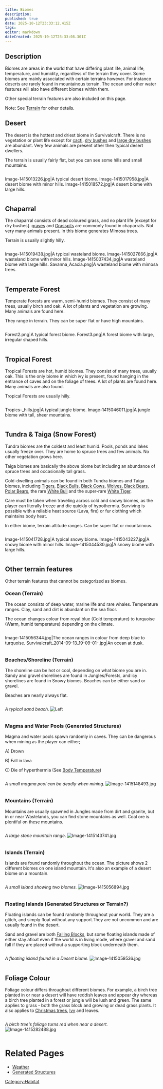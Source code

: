 ```yaml
---
title: Biomes
description: 
published: true
date: 2025-10-12T23:33:12.415Z
tags: 
editor: markdown
dateCreated: 2025-10-12T23:33:08.301Z
---
```


## Description

Biomes are areas in the world that have differing plant life, animal
life, temperature, and humidity, regardless of the terrain they cover.
Some biomes are mainly associated with certain terrains however. For
instance deserts are rarely found in mountainous terrain. The ocean and
other water features will also have different biomes within them.

Other special terrain features are also included on this page.

Note: See [Terrain](Terrain "wikilink") for other details.

## Desert

The desert is the hottest and driest biome in Survivalcraft. There is no
vegetation or plant life except for [cacti](Recipaedia/Plants/Cactus.md "wikilink"). [dry
bushes](Recipaedia/Plants/Dry_Bush.md "wikilink") and [large dry
bushes](Recipaedia/Plants/Large_Dry_Bush.md "wikilink") are abundant. Very few animals are
present other then typical desert dwellers.

The terrain is usually fairly flat, but you can see some hills and small
mountains.

<div style="overflow:hidden">

Image-1415013226.jpg|A typical desert biome. Image-1415017958.jpg|A
desert biome with minor hills. Image-1415018572.jpg|A desert biome with
large hills.

</div>

## Chaparral

The chaparral consists of dead coloured grass, and no plant life
\[except for dry bushes\]. [graves](Gravestone "wikilink") and
[Grasspits](Grasspits "wikilink") are commonly found in chaparrals. Not
very many animals present. In this biome generates Mimosa trees.

Terrain is usually slightly hilly.

<div style="overflow:hidden">

Image-1415019438.jpg|A typical wasteland biome. Image-1415027666.jpg|A
wasteland biome with minor hills. Image-1415037434.jpg|A wasteland biome
with large hills. Savanna_Acacia.png|A wasteland biome with mimosa
trees.

</div>

## Temperate Forest

Temperate Forests are warm, semi-humid biomes. They consist of many
trees, usually birch and oak. A lot of plants and vegetation are
growing. Many animals are found here.

They range in terrain. They can be super flat or have high mountains.

<div style="overflow:hidden">

Forest2.png|A typical forest biome. Forest3.png|A forest biome with
large, irregular shaped hills.

</div>

## Tropical Forest

Tropical Forests are hot, humid biomes. They consist of many trees,
usually oak. This is the only biome in which ivy is present, found
hanging in the entrance of caves and on the foliage of trees. A lot of
plants are found here. Many animals are also found.

Tropical Forests are usually hilly.

<div style="overflow:hidden">

Tropics-_hills.jpg|A typical jungle biome. Image-1415046011.jpg|A
jungle biome with tall, sheer mountains.

</div>

## Tundra & Taiga (Snow Forest)

Tundra biomes are the coldest and least humid. Pools, ponds and lakes
usually freeze over. They are home to spruce trees and few animals. No
other vegetation grows here.

Taiga biomes are basically the above biome but including an abundance of
spruce trees and occasionally tall grass.

Cold-dwelling animals can be found in both Tundra biomes and Taiga
biomes, including [Tigers](Tiger "wikilink"), [Black
Bulls](Black_Bull "wikilink"), [Black Cows](Black_Cow "wikilink"),
[Wolves](Bestiary/Wolf.md "wikilink"), [Black Bears](Black_Bear "wikilink"), [Polar
Bears](Polar_Bear "wikilink"), the rare [White
Bull](White_Bull "wikilink") and the super-rare [White
Tiger](White_Tiger "wikilink").

Care must be taken when traveling across cold and snowy biomes, as the
player can literally freeze and die quickly of hypothermia. Surviving is
possible with a reliable heat source (Lava, fire) or fur clothing which
maintains body heat.

In either biome, terrain altitude ranges. Can be super flat or
mountainous.

<div style="overflow:hidden">

Image-1415041728.jpg|A typical snowy biome. Image-1415043227.jpg|A snowy
biome with minor hills. Image-1415044530.jpg|A snowy biome with large
hills.

</div>

## Other terrain features

Other terrain features that cannot be categorized as biomes.

### Ocean (Terrain)

The ocean consists of deep water, marine life and rare whales.
Temperature ranges. Clay, sand and dirt is abundant on the sea floor.

The ocean changes colour from royal blue (Cold temperature) to turquoise
(Warm, humid temperature) depending on the climate.

<div style="overflow:hidden">

Image-1415056344.jpg|The ocean ranges in colour from deep blue to
turquoise. Survivalcraft_2014-09-13_19-09-01-.jpg|An ocean at dusk.

</div>

### Beaches/Shoreline (Terrain)

The shoreline can be hot or cool, depending on what biome you are in.
Sandy and gravel shorelines are found in Jungles/Forests, and icy
shorelines are found in Snowy biomes. Beaches can be either sand or
gravel.

Beaches are nearly always flat.

<div style="overflow:hidden">

*A typical sand beach.* ![Left](Beach_biome.jpg "Left")

</div>

### Magma and Water Pools (Generated Structures)

Magma and water pools spawn randomly in caves. They can be dangerous
when mining as the player can either;

A) Drown

B) Fall in lava

C) Die of hyperthermia (See [Body
Temperature](Body_Temperature "wikilink"))

<div style="overflow:hidden">

*A small magma pool can be deadly when mining.*
![Image-1415148493.jpg](Image-1415148493.jpg "Image-1415148493.jpg")

</div>

### Mountains (Terrain)

Mountains are usually spawned in Jungles made from dirt and granite, but
in or near Wastelands, you can find stone mountains as well. Coal ore is
plentiful on these mountains.

<div style="overflow:hidden">

*A large stone mountain range.*
![Image-1415143741.jpg](Image-1415143741.jpg "Image-1415143741.jpg")

</div>

### Islands (Terrain)

Islands are found randomly throughout the ocean. The picture shows 2
different biomes on one island mountain. It's also an example of a
desert biome on a mountain.

<div style="overflow:hidden">

*A small island showing two biomes.*
![Image-1415056894.jpg](Image-1415056894.jpg "Image-1415056894.jpg")

</div>

### Floating Islands (Generated Structures or Terrain?)

Floating islands can be found randomly throughout your world. They are a
glitch, and simply float without any support.They are not uncommon and
are usually found in the desert.

Sand and gravel are both [Falling Blocks](Falling_Blocks "wikilink"),
but some floating islands made of either stay afloat even if the world
is in living mode, where gravel and sand fall if they are placed without
a supporting block underneath them.

<div style="overflow:hidden">

*A floating island found in a Desert biome.*
![Image-1415059536.jpg](Image-1415059536.jpg "Image-1415059536.jpg")

</div>

## Foliage Colour

Foliage colour differs throughout different biomes. For example, a birch
tree planted in or near a desert will have reddish leaves and appear dry
whereas a birch tree planted in a forest or jungle will be lush and
green. The same applies to grass - both the grass block and growing or
dead grass plants. It also applies to [Christmas
trees](Recipaedia/Items/Christmas_tree.md "wikilink"), [Ivy](Recipaedia/Plants/Ivy.md "wikilink") and leaves.

<div style="overflow:hidden">

*A birch tree's foliage turns red when near a desert.*
![Image-1415282488.jpg](Image-1415282488.jpg "Image-1415282488.jpg")

</div>

# Related Pages

  - [Weather](Weather "wikilink")
  - [Generated Structures](Generated_Structures "wikilink")

[Category:Habitat](Category:Habitat "wikilink")